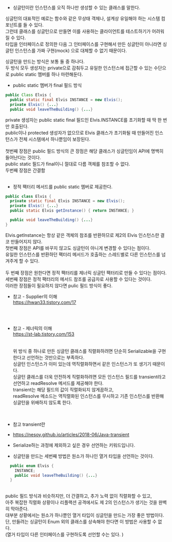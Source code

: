 * 싱글턴이란 인스턴스를 오직 하나만 생성할 수 있는 클래스를 말한다. <br>

싱글턴의 대표적인 예로는 함수와 같은 무상태 객체나, 설계상 유일해야 하는 시스템 컴포넌트를 들 수 있다. <br> 
그런데 클래스를 싱글턴으로 만들면 이를 사용하는 클라이언트를 테스트하기가 어려워질 수 있다. <br> 
타입을 인터페이스로 정의한 다음 그 인터페이스를 구현해서 만든 싱글턴이 아니라면 싱글턴 인스턴스를 가짜 구현(mock) 으로 대체할 수 없기 때문이다. <br> 

싱글턴을 만드는 방식은 보통 둘 중 하나다. <br> 
두 방식 모두 생성자는 private으로 감춰두고 유일한 인스턴스에 접근할 수 있는 수단으로 public static 멤버를 하나 마련해둔다. <br> 

* public static 멤버가 final 필드 방식 <br> 
```java
public Class Elvis {
  public static final Elvis INSTANCE = new Elvis();
  private Elvis() {...}
  public void leaveTheBuilding() {...}
```
private 생성자는 public static final 필드인 Elvis.INSTANCE를 초기화할 때 딱 한 번만 호출된다. <br> 
public이나 protected 생성자가 없으므로 Elvis 클래스가 초기화될 때 만들어진 인스턴스가 전체 시스템에서 하나뿐임이 보장된다. <br> 
<br> 
첫번째 장점은 public 필드 방식의 큰 장점은 해당 클래스가 싱글턴임이 API에 명백히 들어난다는 것이다. <br> 
public static 필드가 final이니 절대로 다름 객체를 참조할 수 없다. <br> 
두번째 장점은 간결함 <br> <br> 

* 정적 팩터리 메서드를 public static 멤버로 제공한다. <br>
```java
public class Elvis {
  private static final Elvis INSTANCE = new Elvis();
  private Elvis() {...}
  public static Elvis getInstance() { return INSTANCE; }

  public void leaveTheBuilding() {...}
}
```
Elvis.getInstance는 항상 같은 객체의 참조를 반환하므로 제2의 Elvis 인스턴스란 결코 만들어지지 않다. <br> 
첫번째 장점은 API를 바꾸지 않고도 싱글턴이 아니게 변경할 수 있다는 점이다. <br> 
유일한 인스턴스를 반환하던 팩터리 메서드가 호출하는 스레드별로 다른 인스턴스를 넘겨주게 할 수 있다. <br> 
<br> 두 번째 장점은 원한다면 정적 팩터리를 제너릭 싱글턴 팩터리로 만들 수 있다는 점이다. <br> 
세번째 장점은 정적 팩터리의 메서드 참조를 공급자로 사용할 수 있다는 것이다. <br> 
이러한 장점들이 필요하지 않다면 pulic 필드 방식이 좋다. <br> 
* 참고 - Supplier의 이해 <br>
 https://hwan33.tistory.com/17 <br>



<br><br> 

* 참고 - 제너릭의 이해  <br> 
https://st-lab.tistory.com/153 <br><br><br>
위 방식 중 하나로 만든 싱글턴 클래스를 직렬화하려면 단순히 Serializable을 구현한다고 선언하는 것만으로는 부족하다. <br>
싱글턴 인스턴스가 이미 있는데 역직렬화하면서 같은 인스턴스가 또 생기기 때문이다. <br>
싱글턴 클래스를 더욱 안전하게 직렬화하려면 모든 인스턴스 필드를 transient라고 선언하고 readResolve 메서드를 제공해야 한다. <br>
transient는 해당 필드의 값이 직렬화되지 않게끔하고, <br>
readResolve 메소드는 역직렬화된 인스턴스를 무시하고 기존 인스턴스를 반환해 싱글턴을 위배하지 않도록 한다. <br> 
<br><br> 
* 참고 transient란
* https://nesoy.github.io/articles/2018-06/Java-transient <br>
* Serialize하는 과정에 제외하고 싶은 경우 선언하는 키워드입니다. <br>


* 싱글턴을 만드는 세번째 방법은 원소가 하나인 열거 타입을 선언하는 것이다. <br>
```java
  public enum Elvis {
    INSTANCE;
    public void leaveTheBuilding() {...}
  }
```
<br> 
public 필드 방식과 비슷하지만, 더 간결하고, 추가 노력 없이 직렬화할 수 있고, <br> 
아주 복잡한 직렬화 상황이나 리플랙션 공격에서도 제 2의 인스턴스가 생기는 것을 완벽히 막아준다. <br> 
대부분 상황에서는 원소가 하나뿐인 열거 타입이 싱글턴을 만드는 가장 좋은 방법이다. <br> 
단, 만들려는 싱글턴이 Enum 외의 클래스를 상속해야 한다면 이 방법은 사용할 수 없다. <br> 
(열거 타입이 다른 인터페이스를 구현하도록 선언할 수는 있다. ) <br> 
